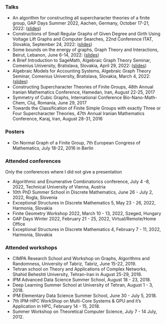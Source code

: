 ### Talks
- An algorithm for constructing all supercharacter theories of a finite group, GAP Days Summer 2022, Aachen, Germany, October 17-21, 2022: (<a href="https://fkmoftakhar.github.io/Conferences/gapdays.pdf">slides</a>)
- Constructions of Small Regular Graphs of Given Degree and Girth Using Voltage Lift Graphs and Computer Searches, 22nd Conference ITAT, Slovakia, September 24, 2022: (<a href="https://fkmoftakhar.github.io/Conferences/ITAT.pdf">slides</a>)
- Some bounds on the energy of graphs, Graph Theory and Interactions, Beirut, Lebanon, June 6-14, 2022: (<a href="https://fkmoftakhar.github.io/Conferences/CIMPA.pdf">slides</a>)
- A Brief Introduction to SageMath, Algebraic Graph Theory Seminar, Comenius University, Bratislava, Slovakia, April 29, 2022: (<a href="https://fkmoftakhar.github.io/Conferences/Sage.html">slides</a>)
- Algebraic Models for Accounting Systems, Algebraic Graph Theory Seminar, Comenius University, Bratislava, Slovakia, March 4, 2022: (<a href="https://fkmoftakhar.github.io/Conferences/Friday-March-2022.pdf">slides</a>)
- Constructing Supercharacter Theories of Finite Groups, 48th Annual Iranian Mathematics Conference, Hamedan, Iran, August 22-25, 2017
- Symmetry of Cubic Graphs, International Conference Bio-Nano-Math-Chem, Cluj, Romania, June 29, 2017
- Towards the Classification of Finite Simple Groups with exactly Three or Four Supercharacter Theories, 47th Annual Iranian Mathematics Conference, Karaj, Iran, August 28-31, 2016

### Posters
- On Normal Graph of a Finite Group, 7th European Congress of Mathematics, July 18-22, 2016 in Berlin

### Attended conferences
Only the conferences where I did not give a presentation <br>
- Algorithmic and Enumerative Combinatorics conference, July 4 -8, 2022, Technical University of Vienna, Austria
- 10th PhD Summer School in Discrete Mathematics, June 26 - July 2, 2022, Rogla, Slovenia
- Exceptional Structures in Discrete Mathematics 5, May 23 - 26, 2022, Harmonia, Slovakia
- Finite Geometry Workshop 2022, March 10 - 13, 2022, Szeged, Hungary
- GAP Days Winter 2022, February 21 - 25, 2022, Virtual/Remote/Home Office
- Exceptional Structures in Discrete Mathematics 4, February 7 - 11, 2022, Harmonia, Slovakia

### Attended workshops
- CIMPA Research School and Workshop on Graphs, Algorithms and Randomness, University of Tabriz, Tabriz, June 15-22, 2019.
- Tehran school on Theory and Applications of Complex Networks, Shahid Beheshti University, Tehran-Iran in August 25-29, 2018.
- IPM Advanced Data Science Summer School, August 18 - 23, 2018.
- Deep Learning Summer School at University of Tehran, August 1 - 3, 2018.
- IPM Elementary Data Science Summer School, June 30 - July 5, 2018.
- 7th IPM-HPC WorkShop on Multi-Core Systems & GPU and it’s Application in HPC, February 14 - 15, 2018.
- Summer Workshop on Theoretical Computer Science, July 7 - 14 July, 2012.

